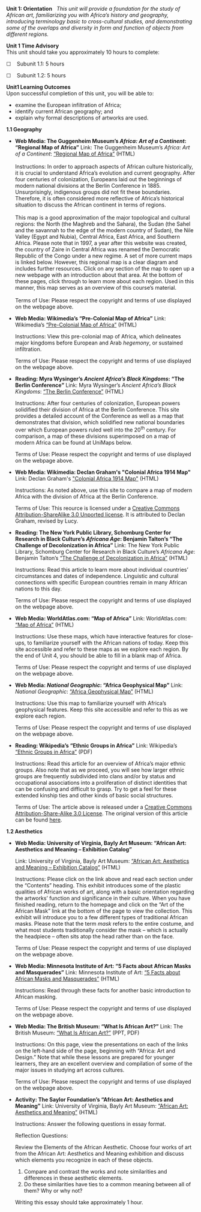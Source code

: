 **Unit 1: Orientation** <span id="1"></span> 
*This unit will provide a foundation for the study of African art,
familiarizing you with Africa’s history and geography, introducing
terminology basic to cross-cultural studies, and demonstrating some of
the overlaps and diversity in form and function of objects from
different regions.*

**Unit 1 Time Advisory**  
This unit should take you approximately 10 hours to complete:  
  
 ☐    Subunit 1.1: 5 hours  
  
 ☐    Subunit 1.2: 5 hours

**Unit1 Learning Outcomes**  
Upon successful completion of this unit, you will be able to:
-   examine the European infiltration of Africa;
-   identify current African geography; and
-   explain why formal descriptions of artworks are used.

**1.1 Geography** <span id="1.1"></span> 
-   **Web Media: The Guggenheim Museum’s *Africa: Art of a Continent*:
    “Regional Map of Africa”**
    Link: The Guggenheim Museum’s *Africa: Art of a Continent*:
    [“Regional Map of
    Africa”](http://artnetweb.com/guggenheim/africa/africamap.html) (HTML)  
        
     Instructions: In order to approach aspects of African culture
    historically, it is crucial to understand Africa’s evolution and
    current geography. After four centuries of colonization, Europeans
    laid out the beginnings of modern national divisions at the Berlin
    Conference in 1885. Unsurprisingly, indigenous groups did not fit
    these boundaries. Therefore, it is often considered more reflective
    of Africa’s historical situation to discuss the African continent in
    terms of regions.  
        
     This map is a good approximation of the major topological and
    cultural regions: the North (the Maghreb and the Sahara), the Sudan
    (the Sahel and the savannah to the edge of the modern country of
    Sudan), the Nile Valley (Egypt and Nubia), Central Africa, East
    Africa, and Southern Africa. Please note that in 1997, a year after
    this website was created, the country of Zaire in Central Africa was
    renamed the Democratic Republic of the Congo under a new regime. A
    set of more current maps is linked below. However, this regional map
    is a clear diagram and includes further resources. Click on any
    section of the map to open up a new webpage with an introduction
    about that area. At the bottom of these pages, click through to
    learn more about each region. Used in this manner, this map serves
    as an overview of this course’s material.  
        
     Terms of Use: Please respect the copyright and terms of use
    displayed on the webpage above.

-   **Web Media: Wikimedia’s “Pre-Colonial Map of Africa”**
    Link: Wikimedia’s [“Pre-Colonial Map of
    Africa”](http://en.wikipedia.org/wiki/File:African-civilizations-map-pre-colonial.svg) (HTML)  
      
     Instructions: View this pre-colonial map of Africa, which
    delineates major kingdoms before European and Arab *hegemony*, or
    sustained infiltration.  
      
     Terms of Use: Please respect the copyright and terms of use
    displayed on the webpage above.

-   **Reading: Myra Wysinger’s *Ancient Africa’s Black Kingdoms*: “The
    Berlin Conference”**
    Link: Myra Wysinger’s *Ancient Africa’s Black Kingdoms*: [“The
    Berlin
    Conference”](http://wysinger.homestead.com/berlinconference.html) (HTML)  
      
     Instructions: After four centuries of colonization, European powers
    solidified their division of Africa at the Berlin Conference. This
    site provides a detailed account of the Conference as well as a map
    that demonstrates that division, which solidified new national
    boundaries over which European powers ruled well into the
    20<sup>th</sup> century. For comparison, a map of these divisions
    superimposed on a map of modern Africa can be found at UniMaps
    below.  
      
     Terms of Use: Please respect the copyright and terms of use
    displayed on the webpage above.

-   **Web Media: Wikimedia: Declan Graham's "Colonial Africa 1914 Map"**
    Link: Declan Graham's ["Colonial Africa 1914
    Map"](http://upload.wikimedia.org/wikipedia/commons/d/d5/Colonial_Africa_1914_map.png) (HTML)  
      
     Instructions: As noted above, use this site to compare a map of
    modern Africa with the division of Africa at the Berlin
    Conference.  
      
     Terms of Use: This reource is licensed under a [Creative Commons
    Attribution-ShareAlike 3.0 Unported
    license](http://creativecommons.org/licenses/by-sa/3.0/). It is
    attributed to Declan Graham, revised by Lucy.

-   **Reading: The New York Public Library, Schomburg Center for
    Research in Black Culture’s *Africana Age*: Benjamin Talton’s “The
    Challenge of Decolonization in Africa”**
    Link: The New York Public Library, Schomburg Center for Research in
    Black Culture’s *Africana Age*: Benjamin Talton’s [“The Challenge of
    Decolonization in
    Africa”](http://exhibitions.nypl.org/africanaage/essay-challenge-of-decolonization-africa.html)
    (HTML)  
      
     Instructions: Read this article to learn more about individual
    countries’ circumstances and dates of independence. Linguistic and
    cultural connections with specific European countries remain in many
    African nations to this day.  
      
     Terms of Use: Please respect the copyright and terms of use
    displayed on the webpage above.

-   **Web Media: WorldAtlas.com: “Map of Africa”**
    Link: WorldAtlas.com: [“Map of
    Africa”](http://www.worldatlas.com/webimage/countrys/af.htm)
    (HTML)  
      
     Instructions: Use these maps, which have interactive features for
    close-ups, to familiarize yourself with the African nations of
    today. Keep this site accessible and refer to these maps as we
    explore each region. By the end of Unit 4, you should be able to
    fill in a blank map of Africa.  
      
     Terms of Use: Please respect the copyright and terms of use
    displayed on the webpage above.

-   **Web Media: *National Geographic*: “Africa Geophysical Map”**
    Link: *National Geographic*: [“Africa Geophysical
    Map”](http://maps.nationalgeographic.com/maps/atlas) (HTML)  
      
     Instructions: Use this map to familiarize yourself with Africa’s
    geophysical features. Keep this site accessible and refer to this as
    we explore each region.  
      
     Terms of Use: Please respect the copyright and terms of use
    displayed on the webpage above.

-   **Reading: Wikipedia’s “Ethnic Groups in Africa”**
    Link: Wikipedia’s [“Ethnic Groups in
    Africa”](https://resources.saylor.org/archived/wp-content/uploads/2011/04/Ethnic-groups-in-Africa.pdf)
    (PDF)  
      
     Instructions: Read this article for an overview of Africa’s major
    ethnic groups. Also note that as we proceed, you will see how larger
    ethnic groups are frequently subdivided into clans and/or by status
    and occupational associations into a proliferation of distinct
    identities that can be confusing and difficult to grasp. Try to get
    a feel for these extended kinship ties and other kinds of basic
    social structures.  
      
     Terms of Use: The article above is released under a [Creative
    Commons Attribution-Share-Alike 3.0
    License](http://creativecommons.org/licenses/by-sa/3.0/). The
    original version of this article can be found
    [here](http://en.wikipedia.org/wiki/Ethnic_groups_in_Africa).

**1.2 Aesthetics** <span id="1.2"></span> 
-   **Web Media: University of Virginia, Bayly Art Museum: “African Art:
    Aesthetics and Meaning – Exhibition Catalog”**

    Link: University of Virginia, Bayly Art Museum: [“African Art:
    Aesthetics and Meaning – Exhibition
    Catalog”](http://www2.lib.virginia.edu/artsandmedia/artmuseum/africanart/index.html)
    (HTML)  
      
     Instructions: Please click on the link above and read each section
    under the “Contents” heading. This exhibit introduces some of the
    plastic qualities of African works of art, along with a basic
    orientation regarding the artworks’ function and significance in
    their culture. When you have finished reading, return to the
    homepage and click on the “Art of the African Mask” link at the
    bottom of the page to view the collection. This exhibit will
    introduce you to a few different types of traditional African masks.
    Please note that the term *mask* refers to the entire costume, and
    what most students traditionally consider the mask – which is
    actually the headpiece – often sits atop the head rather than on the
    face.  
      
     Terms of Use: Please respect the copyright and terms of use
    displayed on the webpage above.

-   **Web Media: Minnesota Institute of Art: “5 Facts about African
    Masks and Masquerades”**
    Link: Minnesota Institute of Art: [“5 Facts about African Masks and
    Masquerades”](http://minnesota.institute.arts.museum/education/teacher-resources/fivefacts.cfm?v=13)
    (HTML)  
      
     Instructions: Read through these facts for another basic
    introduction to African masking.  
      
     Terms of Use: Please respect the copyright and terms of use
    displayed on the webpage above.

-   **Web Media: The British Museum: “What Is African Art?”**
    Link: The British Museum: [“What Is African
    Art?”](http://www.britishmuseum.org/learning/schools_and_teachers/secondary/africa.aspx#Resourcesfortheclassroom)
    (PPT, PDF)  
      
     Instructions: On this page, view the presentations on each of the
    links on the left-hand side of the page, beginning with “Africa: Art
    and Design.” Note that while these lessons are prepared for younger
    learners, they are an excellent overview and compilation of some of
    the major issues in studying art across cultures.  
      
     Terms of Use: Please respect the copyright and terms of use
    displayed on the webpage above.

-   **Activity: The Saylor Foundation’s “African Art: Aesthetics and
    Meaning”**
    Link: University of Virginia, Bayly Art Museum: [“African Art:
    Aesthetics and
    Meaning”](http://www2.lib.virginia.edu/artsandmedia/artmuseum/africanart/Exhibition.html)
    (HTML)  
      
     Instructions: Answer the following questions in essay format.  
      
     Reflection Questions:  
      
     Review the Elements of the African Aesthetic. Choose four works of
    art from the African Art: Aesthetics and Meaning exhibition and
    discuss which elements you recognize in each of these objects.  

    1.  Compare and contrast the works and note similarities and
        differences in these aesthetic elements.
    2.  Do these similarities have ties to a common meaning between all
        of them? Why or why not? 

    Writing this essay should take approximately 1 hour.


